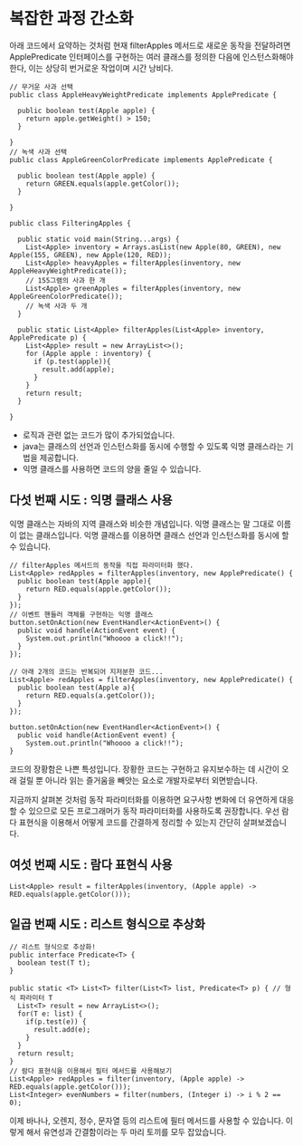 # 복잡한 과정 간소화

아래 코드에서 요약하는 것처럼 현재 filterApples 메서드로 새로운 동작을 전달하려면 ApplePredicate 인터페이스를 구현하는 여러 클래스를 정의한 다음에 인스턴스화해야 한다, 이는 상당히 번거로운 작업이며 시간 낭비다.

```
// 무거운 사과 선택
public class AppleHeavyWeightPredicate implements ApplePredicate {
  
  public boolean test(Apple apple) {
    return apple.getWeight() > 150;
  }
  
}
// 녹색 사과 선택
public class AppleGreenColorPredicate implements ApplePredicate {
  
  public boolean test(Apple apple) {
    return GREEN.equals(apple.getColor());
  }
  
}

public class FilteringApples {
  
  public static void main(String...args) {
    List<Apple> inventory = Arrays.asList(new Apple(80, GREEN), new Apple(155, GREEN), new Apple(120, RED));
    List<Apple> heavyApples = filterApples(inventory, new AppleHeavyWeightPredicate());
    // 155그램의 사과 한 개
    List<Apple> greenApples = filterApples(inventory, new AppleGreenColorPredicate());
    // 녹색 사과 두 개
  }

  public static List<Apple> filterApples(List<Apple> inventory, ApplePredicate p) {
    List<Apple> result = new ArrayList<>();
    for (Apple apple : inventory) {
      if (p.test(apple)){
        result.add(apple);
      }
    }
    return result;
  }
  
}
```

- 로직과 관련 없는 코드가 많이 추가되었습니다. 
- java는 클래스의 선언과 인스턴스화를 동시에 수행할 수 있도록 익명 클래스라는 기법을 제공합니다. 
- 익명 클래스를 사용하면 코드의 양을 줄일 수 있습니다.


## 다섯 번째 시도 : 익명 클래스 사용
익명 클래스는 자바의 지역 클래스와 비슷한 개념입니다. 익명 클래스는 말 그대로 이름이 없는 클래스입니다. 익명 클래스를 이용하면 클래스 선언과 인스턴스화를 동시에 할 수 있습니다.

```
// filterApples 메서드의 동작을 직접 파라미터화 했다.
List<Apple> redApples = filterApples(inventory, new ApplePredicate() {
  public boolean test(Apple apple){
    return RED.equals(apple.getColor());
  }
});
// 이벤트 핸들러 객체를 구현하는 익명 클래스
button.setOnAction(new EventHandler<ActionEvent>() {
  public void handle(ActionEvent event) {
    System.out.println("Whoooo a click!!");
  }
});

// 아래 2개의 코드는 반복되어 지저분한 코드...
List<Apple> redApples = filterApples(inventory, new ApplePredicate() {
  public boolean test(Apple a){
    return RED.equals(a.getColor());
  }
});

button.setOnAction(new EventHandler<ActionEvent>() {
  public void handle(ActionEvent event) {
    System.out.println("Whoooo a click!!");
}
```

코드의 장황함은 나쁜 특성입니다. 장황한 코드는 구현하고 유지보수하는 데 시간이 오래 걸릴 뿐 아니라 읽는 즐거움을 빼앗는 요소로 개발자로부터 외면받습니다.

지금까지 살펴본 것처럼 동작 파라미터화를 이용하면 요구사항 변화에 더 유연하게 대응할 수 있으므로 모든 프로그래머가 동작 파라미터화를 사용하도록 권장합니다. 우선 람다 표현식을 이용해서 어떻게 코드를 간결하게 정리할 수 있는지 간단히 살펴보겠습니다.


## 여섯 번째 시도 : 람다 표현식 사용

```
List<Apple> result = filterApples(inventory, (Apple apple) -> RED.equals(apple.getColor()));
```

## 일곱 번째 시도 : 리스트 형식으로 추상화

```
// 리스트 형식으로 추상화!
public interface Predicate<T> {
  boolean test(T t);
}

public static <T> List<T> filter(List<T> list, Predicate<T> p) { // 형식 파라미터 T
  List<T> result = new ArrayList<>();
  for(T e: list) {
    if(p.test(e)) {
      result.add(e);
    }
  }  
  return result;
}
// 람다 표현식을 이용해서 필터 메서드를 사용해보기
List<Apple> redApples = filter(inventory, (Apple apple) -> RED.equals(apple.getColor()));
List<Integer> evenNumbers = filter(numbers, (Integer i) -> i % 2 == 0);
```
이제 바나나, 오렌지, 정수, 문자열 등의 리스트에 필터 메서드를 사용할 수 있습니다. 
이렇게 해서 유연성과 간결함이라는 두 마리 토끼를 모두 잡았습니다.
